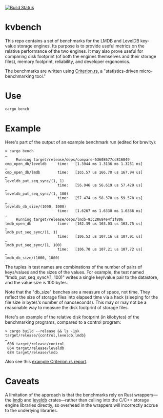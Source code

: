 [![Build Status](https://travis-ci.org/mykmelez/kvbench.svg?branch=master)](https://travis-ci.org/mykmelez/kvbench)

# kvbench

This repo contains a set of benchmarks for the LMDB and LevelDB key-value storage engines.  Its purpose is to provide useful metrics on the relative performance of the two engines.  It may also prove useful for comparing disk footprint (of both the engines themselves and their storage files), memory footprint, reliability, and developer ergonomics.

The benchmarks are written using [Criterion.rs](https://japaric.github.io/criterion.rs/book/), a "statistics-driven micro-benchmarking tool."

# Use

```sh
cargo bench
```

# Example

Here's part of the output of an example benchmark run (edited for brevity):

```
> cargo bench
…
     Running target/release/deps/compare-53608677cd816849
cmp_open_db/leveldb     time:   [1.3044 ms 1.3136 ms 1.3251 ms]
…
cmp_open_db/lmdb        time:   [165.57 us 166.70 us 167.94 us]
…
leveldb_put_seq_sync/(1, 1)
                        time:   [56.046 us 56.619 us 57.429 us]
…
leveldb_put_seq_sync/(1, 100)
                        time:   [57.474 us 58.370 us 59.578 us]
…
leveldb_db_size/(1000, 1000)
                        time:   [1.6267 ms 1.6330 ms 1.6386 ms]
…
     Running target/release/deps/lmdb-93c20684e4f1f806
lmdb_open_db            time:   [162.39 us 163.03 us 163.75 us]
…
lmdb_put_seq_sync/(1, 1)
                        time:   [106.53 us 107.16 us 107.91 us]
…
lmdb_put_seq_sync/(1, 100)
                        time:   [106.70 us 107.21 us 107.72 us]
…
lmdb_db_size/(1000, 1000)
```

The tuples in test names are combinations of the number of pairs of keys/values and the sizes of the values. For example, the test named "lmdb_put_seq_sync/(1, 100)" writes a single key/value pair to the datastore, and the value size is 100 bytes.

Note that the "db_size" benches are a measure of space, not time.  They reflect the size of storage files into elapsed time via a hack (sleeping for the file size in bytes's number of nanoseconds).  This may or may not be a reasonable way to measure the disk footprint of storage files.

Here's an example of the relative disk footprint (in kilobytes) of the benchmarking programs, compared to a control program:

```
> cargo build --release && ls -1sk target/release/{control,leveldb,lmdb}
…
 608 target/release/control
 864 target/release/leveldb
 684 target/release/lmdb
```

Also see this [example Criterion.rs report](https://mykmelez.github.io/kvbench/criterion/report/).

# Caveats

A limitation of the approach is that the benchmarks rely on Rust wrappers—the [lmdb](https://github.com/danburkert/lmdb-rs) and [leveldb](https://crates.io/crates/leveldb) crates—rather than calling into the C/C++ storage engine libraries directly, so overhead in the wrappers will incorrectly accrue to the underlying libraries.
